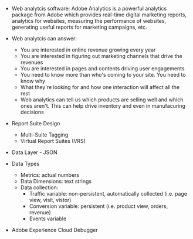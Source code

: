 * Web analytcis software: Adobe Analytics is a powerful analytics package from Adobe which provides real-time digital marketing reports, analytics for websites, measuring the performance of websites, generating useful reports for marketing campaigns, etc.
* Web analytcis can answer:
  - You are interested in online revenue growing every year
  - You are interested in figuring out marketing channels that drive the revenues
  - You are interested in pages and contents driving user engagements
  - You need to know more than who's coming to your site. You need to know why
  - What they're looking for and how one interaction will affect all the rest
  - Web analytics can tell us which products are selling well and which ones aren't. This can help drive inventory and even in manufacuring decisions
* Report Suite Design
  - Multi-Suite Tagging
  - Virtual Report Suites (VRS)
* Data Layer - JSON
* Data Types
  - Metrics: actual numbers
  - Data Dimensions: text strings
  - Data collection:
    - Traffic variable: non-persistent, automatically collected (i.e. page view, visit, vistor)
    - Conversion variable: persistent (i.e. product view, orders, revenue)
    - Events variable

* Adobe Experience Cloud Debugger
